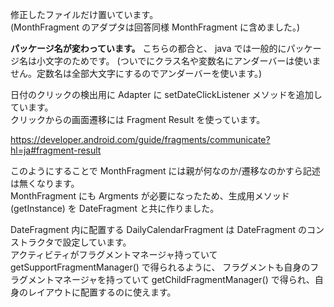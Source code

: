 修正したファイルだけ置いています。<br>
(MonthFragment のアダプタは回答同様 MonthFragment に含めました。)

**パッケージ名が変わっています。**
こちらの都合と、 java では一般的にパッケージ名は小文字のためです。
(ついでにクラス名や変数名にアンダーバーは使いません。定数名は全部大文字にするのでアンダーバーを使います。)

日付のクリックの検出用に Adapter に setDateClickListener メソッドを追加しています。<br>
クリックからの画面遷移には Fragment Result を使っています。

https://developer.android.com/guide/fragments/communicate?hl=ja#fragment-result

このようにすることで MonthFragment には親が何なのか/遷移なのかすら記述は無くなります。<br>
MonthFragment にも Argments が必要になったため、生成用メソッド(getInstance) を DateFragment と共に作りました。

DateFragment 内に配置する DailyCalendarFragment は DateFragment のコンストラクタで設定しています。<br>
アクティビティがフラグメントマネージャ持っていて getSupportFragmentManager() で得られるように、
フラグメントも自身のフラグメントマネージャを持っていて getChildFragmentManager() で得られ、自身のレイアウトに配置するのに使えます。
